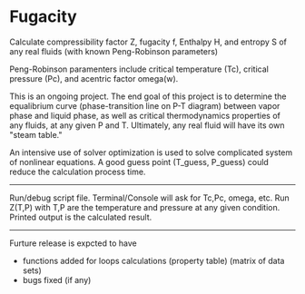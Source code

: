 # Fugacity

Calculate compressibility factor Z, fugacity f, Enthalpy H, and entropy S of any real fluids (with known Peng-Robinson parameters)

Peng-Robinson paramenters include critical temperature (Tc), critical pressure (Pc), and acentric factor omega(w). 

This is an ongoing project. The end goal of this project is to determine the equalibrium curve (phase-transition line on P-T diagram) between vapor phase and liquid phase, as well as critical thermodynamics properties of any fluids, at any given P and T.
Ultimately, any real fluid will have its own "steam table."

An intensive use of solver optimization is used to solve complicated system of nonlinear equations. A good guess point (T_guess, P_guess) could reduce the calculation process time.

---
Run/debug script file. Terminal/Console will ask for Tc,Pc, omega, etc. 
Run Z(T,P) with T,P are the temperature and pressure at any given condition. Printed output is the calculated result.

---
Furture release is expcted to have
- functions added for loops calculations (property table) (matrix of data sets)
- bugs fixed (if any)
